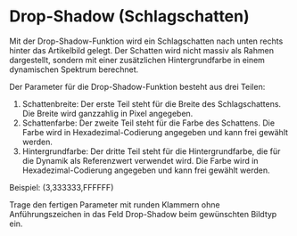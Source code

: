 # Drop-Shadow \(Schlagschatten\) 

Mit der Drop-Shadow-Funktion wird ein Schlagschatten nach unten rechts hinter das Artikelbild gelegt. Der Schatten wird nicht massiv als Rahmen dargestellt, sondern mit einer zusätzlichen Hintergrundfarbe in einem dynamischen Spektrum berechnet.

Der Parameter für die Drop-Shadow-Funktion besteht aus drei Teilen:

1.  Schattenbreite: Der erste Teil steht für die Breite des Schlagschattens. Die Breite wird ganzzahlig in Pixel angegeben.
2.  Schattenfarbe: Der zweite Teil steht für die Farbe des Schattens. Die Farbe wird in Hexadezimal-Codierung angegeben und kann frei gewählt werden.
3.  Hintergrundfarbe: Der dritte Teil steht für die Hintergrundfarbe, die für die Dynamik als Referenzwert verwendet wird. Die Farbe wird in Hexadezimal-Codierung angegeben und kann frei gewählt werden.

Beispiel: \(3,333333,FFFFFF\)

Trage den fertigen Parameter mit runden Klammern ohne Anführungszeichen in das Feld Drop-Shadow beim gewünschten Bildtyp ein.



